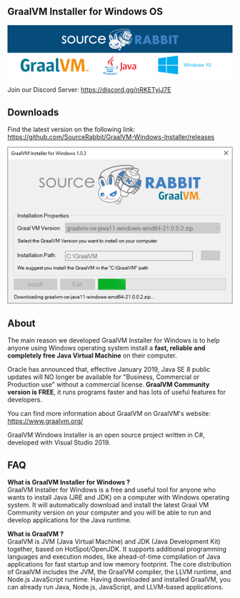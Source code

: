 GraalVM Installer for Windows OS
------
<p align="center">
<a href="https://www.sourcerabbit.com/"><img src="https://github.com/SourceRabbit/GraalVM-Windows-Installer/blob/main/Images/Banner.png" alt="SourceRabbit.com"></a>
</p>

Join our Discord Server: https://discord.gg/nRKETyjJ7E


Downloads 
------
Find the latest version on the following link:<br>
https://github.com/SourceRabbit/GraalVM-Windows-Installer/releases

<p align="center">
<img src="https://github.com/SourceRabbit/GraalVM-Windows-Installer/blob/main/Images/Screenshot1.3.png" alt="GraalVM Installer for Windows">
</p>



About 
------

The main reason we developed GraalVM Installer for Windows is to help anyone using Windows operating system install a <b>fast, reliable and completely free Java Virtual Machine</b> on their computer. 

Oracle has announced that, effective January 2019, Java SE 8 public updates will NO longer be available for "Business, Commercial or Production use" without a commercial license. <b>GraalVM Community version is FREE</b>, it runs programs faster and has lots of useful features for developers.

You can find more information about GraalVM on GraalVM's website:<br>
<a href="https://www.graalvm.org/">https://www.graalvm.org/</a>

GraalVM Windows Installer is an open source project written in C#, developed with Visual Studio 2019.

FAQ 
------

<b>What is GraalVM Installer for Windows ?</b><br>
GraalVM Installer for Windows is a free and useful tool for anyone who wants to install Java (JRE and JDK) on a computer with Windows operating system. It will automatically download and install the latest Graal VM Community version on your computer and you will be able to run and develop applications for the Java runtime.

<b>What is GraalVM ?</b><br>
GraalVM is JVM (Java Virtual Machine) and JDK (Java Development Kit) together, based on HotSpot/OpenJDK. It supports additional programming languages and execution modes, like ahead-of-time compilation of Java applications for fast startup and low memory footprint. The core distribution of GraalVM includes the JVM, the GraalVM compiler, the LLVM runtime, and Node.js JavaScript runtime. Having downloaded and installed GraalVM, you can already run Java, Node.js, JavaScript, and LLVM-based applications.
